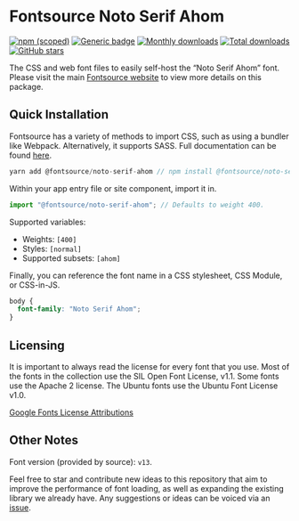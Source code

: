 # Fontsource Noto Serif Ahom

[![npm (scoped)](https://img.shields.io/npm/v/@fontsource/noto-serif-ahom?color=brightgreen)](https://www.npmjs.com/package/@fontsource/noto-serif-ahom) [![Generic badge](https://img.shields.io/badge/fontsource-passing-brightgreen)](https://github.com/fontsource/fontsource) [![Monthly downloads](https://badgen.net/npm/dm/@fontsource/noto-serif-ahom)](https://github.com/fontsource/fontsource) [![Total downloads](https://badgen.net/npm/dt/@fontsource/noto-serif-ahom)](https://github.com/fontsource/fontsource) [![GitHub stars](https://img.shields.io/github/stars/fontsource/fontsource.svg?style=social&label=Star)](https://github.com/fontsource/fontsource/stargazers)

The CSS and web font files to easily self-host the “Noto Serif Ahom” font. Please visit the main [Fontsource website](https://fontsource.org/fonts/noto-serif-ahom) to view more details on this package.

## Quick Installation

Fontsource has a variety of methods to import CSS, such as using a bundler like Webpack. Alternatively, it supports SASS. Full documentation can be found [here](https://fontsource.org/docs/introduction).

```javascript
yarn add @fontsource/noto-serif-ahom // npm install @fontsource/noto-serif-ahom
```

Within your app entry file or site component, import it in.

```javascript
import "@fontsource/noto-serif-ahom"; // Defaults to weight 400.
```

Supported variables:

- Weights: `[400]`
- Styles: `[normal]`
- Supported subsets: `[ahom]`

Finally, you can reference the font name in a CSS stylesheet, CSS Module, or CSS-in-JS.

```css
body {
  font-family: "Noto Serif Ahom";
}
```

## Licensing

It is important to always read the license for every font that you use.
Most of the fonts in the collection use the SIL Open Font License, v1.1. Some fonts use the Apache 2 license. The Ubuntu fonts use the Ubuntu Font License v1.0.

[Google Fonts License Attributions](https://fonts.google.com/attribution)

## Other Notes

Font version (provided by source): `v13`.

Feel free to star and contribute new ideas to this repository that aim to improve the performance of font loading, as well as expanding the existing library we already have. Any suggestions or ideas can be voiced via an [issue](https://github.com/fontsource/fontsource/issues).
